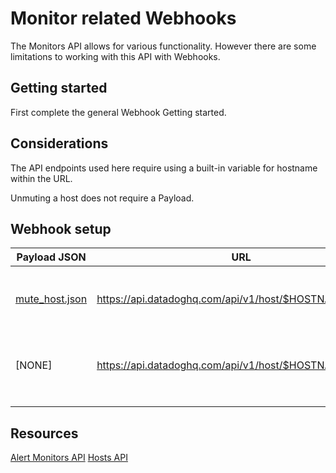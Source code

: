 # Monitor related Webhooks
The Monitors API allows for various functionality. However there are some limitations to working with this API with Webhooks.

## Getting started
First complete the general Webhook Getting started.

## Considerations
The API endpoints used here require using a built-in variable for hostname within the URL.

Unmuting a host does not require a Payload.

## Webhook setup
| Payload JSON   | URL                                                    | Description                                       |
|----------------|--------------------------------------------------------|---------------------------------------------------|
| [mute_host.json](/webhooks/Monitors/mute_host.json) | https://api.datadoghq.com/api/v1/host/$HOSTNAME/mute   | Mute the host to prevent additional notifications |
| [NONE]         | https://api.datadoghq.com/api/v1/host/$HOSTNAME/unmute | Unmute host when the Alert has recovered          |
|                |                                                        |                                                   |
|                |                                                        |                                                   |

## Resources
[Alert Monitors API](https://docs.datadoghq.com/api/latest/monitors/)
[Hosts API](https://docs.datadoghq.com/api/latest/hosts/)